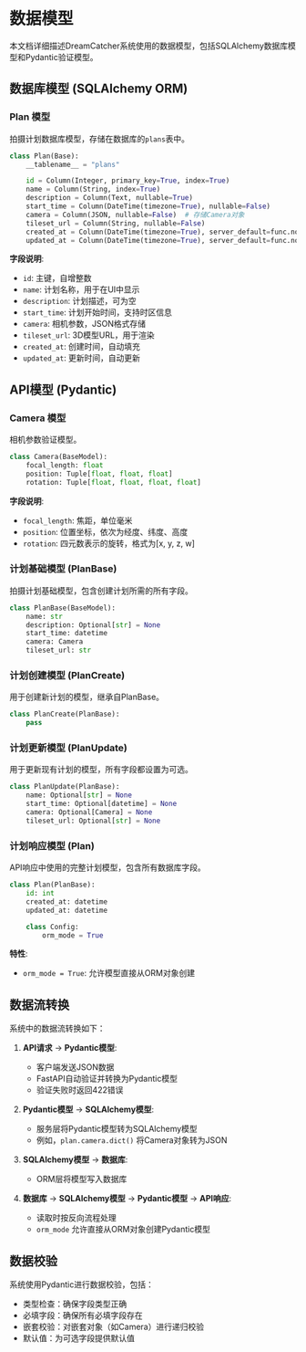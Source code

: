 # 数据模型

本文档详细描述DreamCatcher系统使用的数据模型，包括SQLAlchemy数据库模型和Pydantic验证模型。

## 数据库模型 (SQLAlchemy ORM)

### Plan 模型

拍摄计划数据库模型，存储在数据库的`plans`表中。

```python
class Plan(Base):
    __tablename__ = "plans"

    id = Column(Integer, primary_key=True, index=True)
    name = Column(String, index=True)
    description = Column(Text, nullable=True)
    start_time = Column(DateTime(timezone=True), nullable=False)
    camera = Column(JSON, nullable=False)  # 存储Camera对象
    tileset_url = Column(String, nullable=False)
    created_at = Column(DateTime(timezone=True), server_default=func.now())
    updated_at = Column(DateTime(timezone=True), server_default=func.now(), onupdate=func.now())
```

**字段说明**:

- `id`: 主键，自增整数
- `name`: 计划名称，用于在UI中显示
- `description`: 计划描述，可为空
- `start_time`: 计划开始时间，支持时区信息
- `camera`: 相机参数，JSON格式存储
- `tileset_url`: 3D模型URL，用于渲染
- `created_at`: 创建时间，自动填充
- `updated_at`: 更新时间，自动更新

## API模型 (Pydantic)

### Camera 模型

相机参数验证模型。

```python
class Camera(BaseModel):
    focal_length: float
    position: Tuple[float, float, float]
    rotation: Tuple[float, float, float, float]
```

**字段说明**:

- `focal_length`: 焦距，单位毫米
- `position`: 位置坐标，依次为经度、纬度、高度
- `rotation`: 四元数表示的旋转，格式为[x, y, z, w]

### 计划基础模型 (PlanBase)

拍摄计划基础模型，包含创建计划所需的所有字段。

```python
class PlanBase(BaseModel):
    name: str
    description: Optional[str] = None
    start_time: datetime
    camera: Camera
    tileset_url: str
```

### 计划创建模型 (PlanCreate)

用于创建新计划的模型，继承自PlanBase。

```python
class PlanCreate(PlanBase):
    pass
```

### 计划更新模型 (PlanUpdate)

用于更新现有计划的模型，所有字段都设置为可选。

```python
class PlanUpdate(PlanBase):
    name: Optional[str] = None
    start_time: Optional[datetime] = None
    camera: Optional[Camera] = None
    tileset_url: Optional[str] = None
```

### 计划响应模型 (Plan)

API响应中使用的完整计划模型，包含所有数据库字段。

```python
class Plan(PlanBase):
    id: int
    created_at: datetime
    updated_at: datetime

    class Config:
        orm_mode = True
```

**特性**:
- `orm_mode = True`: 允许模型直接从ORM对象创建

## 数据流转换

系统中的数据流转换如下：

1. **API请求** → **Pydantic模型**:
   - 客户端发送JSON数据
   - FastAPI自动验证并转换为Pydantic模型
   - 验证失败时返回422错误

2. **Pydantic模型** → **SQLAlchemy模型**:
   - 服务层将Pydantic模型转为SQLAlchemy模型
   - 例如，`plan.camera.dict()` 将Camera对象转为JSON

3. **SQLAlchemy模型** → **数据库**:
   - ORM层将模型写入数据库

4. **数据库** → **SQLAlchemy模型** → **Pydantic模型** → **API响应**:
   - 读取时按反向流程处理
   - `orm_mode` 允许直接从ORM对象创建Pydantic模型

## 数据校验

系统使用Pydantic进行数据校验，包括：

- 类型检查：确保字段类型正确
- 必填字段：确保所有必填字段存在
- 嵌套校验：对嵌套对象（如Camera）进行递归校验
- 默认值：为可选字段提供默认值 